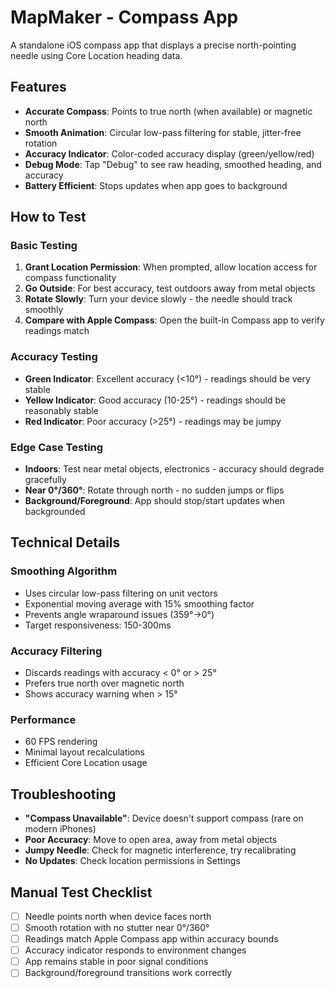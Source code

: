 # MapMaker - Compass App

A standalone iOS compass app that displays a precise north-pointing needle using Core Location heading data.

## Features

- **Accurate Compass**: Points to true north (when available) or magnetic north
- **Smooth Animation**: Circular low-pass filtering for stable, jitter-free rotation
- **Accuracy Indicator**: Color-coded accuracy display (green/yellow/red)
- **Debug Mode**: Tap "Debug" to see raw heading, smoothed heading, and accuracy
- **Battery Efficient**: Stops updates when app goes to background

## How to Test

### Basic Testing
1. **Grant Location Permission**: When prompted, allow location access for compass functionality
2. **Go Outside**: For best accuracy, test outdoors away from metal objects
3. **Rotate Slowly**: Turn your device slowly - the needle should track smoothly
4. **Compare with Apple Compass**: Open the built-in Compass app to verify readings match

### Accuracy Testing
- **Green Indicator**: Excellent accuracy (<10°) - readings should be very stable
- **Yellow Indicator**: Good accuracy (10-25°) - readings should be reasonably stable  
- **Red Indicator**: Poor accuracy (>25°) - readings may be jumpy

### Edge Case Testing
- **Indoors**: Test near metal objects, electronics - accuracy should degrade gracefully
- **Near 0°/360°**: Rotate through north - no sudden jumps or flips
- **Background/Foreground**: App should stop/start updates when backgrounded

## Technical Details

### Smoothing Algorithm
- Uses circular low-pass filtering on unit vectors
- Exponential moving average with 15% smoothing factor
- Prevents angle wraparound issues (359°→0°)
- Target responsiveness: 150-300ms

### Accuracy Filtering
- Discards readings with accuracy < 0° or > 25°
- Prefers true north over magnetic north
- Shows accuracy warning when > 15°

### Performance
- 60 FPS rendering
- Minimal layout recalculations
- Efficient Core Location usage

## Troubleshooting

- **"Compass Unavailable"**: Device doesn't support compass (rare on modern iPhones)
- **Poor Accuracy**: Move to open area, away from metal objects
- **Jumpy Needle**: Check for magnetic interference, try recalibrating
- **No Updates**: Check location permissions in Settings

## Manual Test Checklist

- [ ] Needle points north when device faces north
- [ ] Smooth rotation with no stutter near 0°/360°
- [ ] Readings match Apple Compass app within accuracy bounds
- [ ] Accuracy indicator responds to environment changes
- [ ] App remains stable in poor signal conditions
- [ ] Background/foreground transitions work correctly

